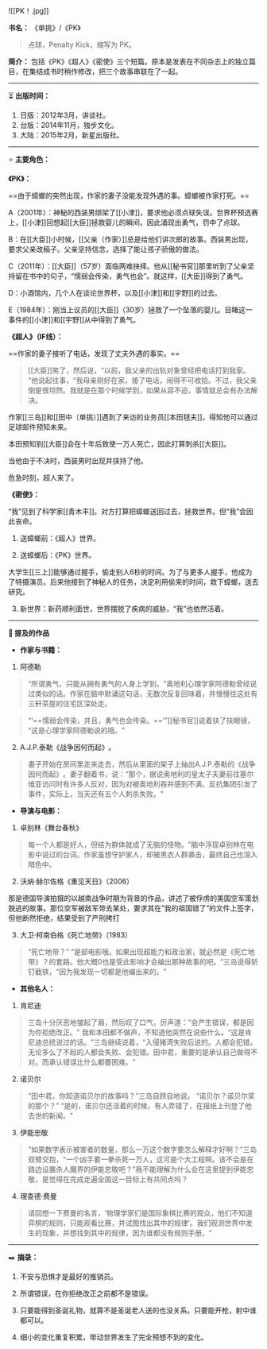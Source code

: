 
![[PK！.jpg]]

**书名：** 《单挑》/《PK》

> 点球，Penalty Kick，缩写为 PK。

**简介：** 包括《PK》《超人》《密使》三个短篇。原本是发表在不同杂志上的独立篇目，在集结成书时稍作修改，把三个故事串联在了一起。

---

⏳ **出版时间：** 

1. 日版：2012年3月，讲谈社。
2. 台版：2014年11月，独步文化。
3. 大陆：2015年2月，新星出版社。

---

⭐ **主要角色：**

**《PK》：** 

==由于蟑螂的突然出现，作家的妻子没能发现外遇的事。蟑螂被作家打死。== 

A（2001年）：神秘的西装男绑架了[[小津]]，要求他必须点球失误。世界杯预选赛上，[[小津]]回想起[[大臣]]拯救婴儿的瞬间，因此涌现出勇气，罚中了点球。

B：在[[大臣]]小时候，[[父亲（作家）]]总是给他们讲次郎的故事。西装男出现，要求父亲改稿子。父亲坚持信念，选择了能让孩子骄傲的做法。

C（2011年）：[[大臣]]（57岁）面临两难抉择。他从[[秘书官]]那里听到了父亲坚持留在书中的句子，“懦弱会传染，勇气也会”。就这样，[[大臣]]得到了勇气。

D：小酒馆内，几个人在谈论世界杯，以及[[小津]]和[[宇野]]的过去。

E（1984年）：刚当上议员的[[大臣]]（30岁）拯救了一个坠落的婴儿。目睹这一事件的[[小津]]和[[宇野]]从中得到了勇气。

**《超人》（IF线）：** 

==作家的妻子接听了电话，发现了丈夫外遇的事实。== 

> [[大臣]]笑了，然后说，​“以前，我父亲的出轨对象曾经把电话打到我家。​”他说起往事，​“我母亲刚好在家，接了电话，闹得不可收拾。不过，我父亲倒是很坦然。我就是在那个时候学到，如果从容不迫，事情就总会有办法解决。

作家[[三岛]]和[[田中（单挑）]]遇到了来访的业务员[[本田毬夫]]，得知他可以通过足球邮件预知未来。

本田预知到[[大臣]]会在十年后致使一万人死亡，因此打算刺杀[[大臣]]。

当他由于不决时，西装男时出现并挟持了他。

危急时刻，超人来了。

**《密使》：** 

 “我”见到了科学家[[青木丰]]。对方打算把蟑螂送回过去，拯救世界。但“我”会因此丧命。

1. 送蟑螂前：《超人》世界。

2. 送蟑螂后：《PK》世界。

大学生[[三上]]能够通过握手，偷走别人6秒的时间。为了与更多人握手，他成为了特摄演员。后来他接到了神秘人的任务，决定利用偷来的时间，救下蟑螂，送去研究。

3. 新世界：新药顺利面世，世界摆脱了疾病的威胁，“我”也依然活着。

---

**📜 提及的作品**

- **作家与书籍：** 

1. 阿德勒

> “所谓勇气，只能从拥有勇气的人身上学到。​”奥地利心理学家阿德勒曾经说过类似的话。作家在脑中默诵这句话，无数次反复回味着，并慢慢往这处有三轩茶屋的住宅区深处走。

> “‘==懦弱会传染，并且，勇气也会传染。==’”[[秘书官]]说着扶了扶眼镜，​“这是心理学家阿德勒说的哦。​”

2. A.J.P.泰勒《战争因何而起》​。

> 妻子开始在房间里走来走去，然后从里面的架子上抽出A.J.P.泰勒的《战争因何而起》​。妻子翻着书，说：​“那个，据说奥地利的皇太子夫妻前往塞尔维亚访问时有许多人反对，因为对被奥地利吞并感到不满。反抗集团引发了事件，实际上，当天还有五个人刺杀失败。​”

- **导演与电影：** 

1. 卓别林《舞台春秋》

> 每一个人都是好人，但结为群体就成了无脑的怪物。​”脑中浮现卓别林在电影中说过的台词。作家虽想守护家人，却被黑衣人群袭击，最终自己也溶入暗色中。

2. 沃纳·赫尔佐格《重见天日》（2006）

那是德国导演拍摄的以越南战争时期为背景的作品，讲述了被俘虏的美国空军策划脱逃的故事。那位空军被敌军带去某处，要求其在“我的祖国错了”的文件上签字，但他断然拒绝，结果受到了严刑拷打

3. 大卫·柯南伯格《死亡地带》（1983）

>  “死亡地带？​”
>  “是部电影哦。如果出现超能力和政治家，就必然是《死亡地带》​？的套路。他大概0也是受此影响才会编出那种故事的吧。​”三岛说得斩钉截铁，​“因为我发现一切都是他编出来的。​”

- **其他名人：**

1. 肯尼迪

> 三岛十分厌恶地皱起了眉，然后叹了口气，厉声道：​“会产生错误，都是因为你拒绝改正。​”
> 我和本田都不做声，不知道他突然在说些什么。​“这是肯尼迪总统说过的话。​”三岛继续说着，​“入侵猪湾失败后说的。人都会犯错，无论多么了不起的人都会失败、会犯错。田中君，重要的是承认自己做得不对。而承认错误比什么都要困难。​”

2. 诺贝尔

> “田中君，你知道诺贝尔的故事吗？​”三岛自顾自地说。
> “诺贝尔？诺贝尔奖的那个？​”
> “是的，诺贝尔还活着的时候，有人弄错了，在报纸上刊登了他去世的新闻。​”

3. 伊能忠敬

> “如果数字表示被害者的数量，那么一万这个数字要怎么解释才好啊？​”三岛双臂交抱，​“一个凶手要一拳杀死一万人，这可是个大工程啊。该不会是在路边设置杀人魔界的伊能忠敬吧？​”我不能理解为什么会在这里提到伊能忠敬，是觉得在完成走遍全国这一目标上有共同点吗？

4. 理查德·费曼

> 请回想一下费曼的名言，‘物理学家们是国际象棋比赛的观众，他们不知道弈棋的规则，只能观看比赛，并试图找出其中的规律’。我们观测世界中发生的现象，并想找到其中的规律，因为谁都没有规则手册。​”

---

✒️ **摘录：** 

1. 不安与恐惧才是最好的推销员。

2. 所谓错误，在你拒绝改正之前都不是错误。

3. 只要能得到圣诞礼物，就算不是圣诞老人送的也没关系。只要能开枪，射中谁都可以。

4. 细小的变化重复积累，带动世界发生了完全预想不到的变化。